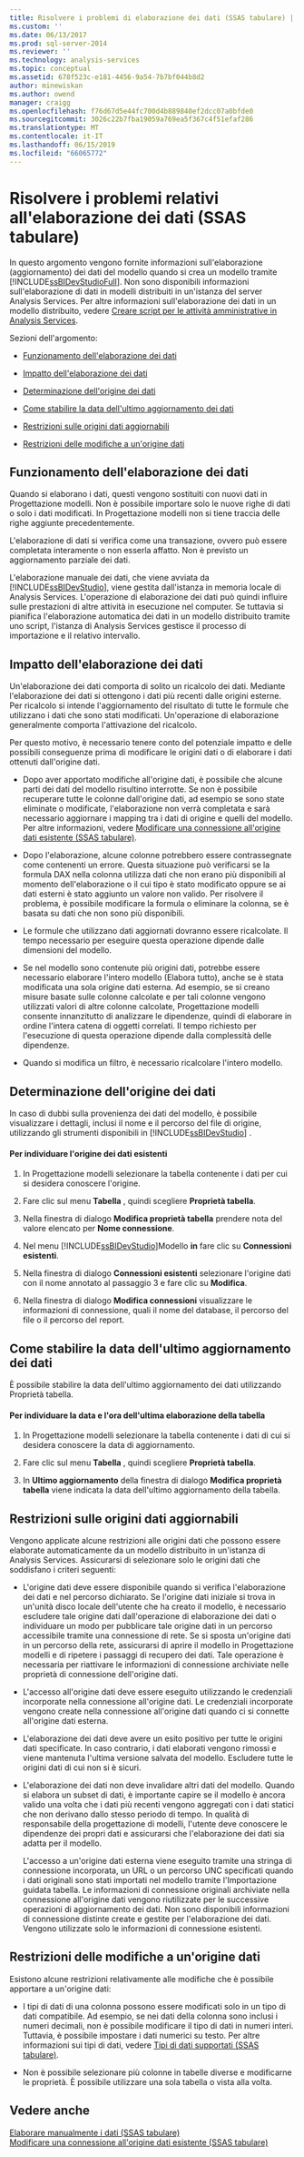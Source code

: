 ```yaml
---
title: Risolvere i problemi di elaborazione dei dati (SSAS tabulare) | Microsoft Docs
ms.custom: ''
ms.date: 06/13/2017
ms.prod: sql-server-2014
ms.reviewer: ''
ms.technology: analysis-services
ms.topic: conceptual
ms.assetid: 678f523c-e181-4456-9a54-7b7bf044b8d2
author: minewiskan
ms.author: owend
manager: craigg
ms.openlocfilehash: f76d67d5e44fc700d4b889840ef2dcc07a0bfde0
ms.sourcegitcommit: 3026c22b7fba19059a769ea5f367c4f51efaf286
ms.translationtype: MT
ms.contentlocale: it-IT
ms.lasthandoff: 06/15/2019
ms.locfileid: "66065772"
---
```

# <a name="troubleshoot-process-data-ssas-tabular"></a>Risolvere i problemi relativi all'elaborazione dei dati (SSAS tabulare)
  In questo argomento vengono fornite informazioni sull'elaborazione (aggiornamento) dei dati del modello quando si crea un modello tramite [!INCLUDE[ssBIDevStudioFull](../includes/ssbidevstudiofull-md.md)]. Non sono disponibili informazioni sull'elaborazione di dati in modelli distribuiti in un'istanza del server Analysis Services. Per altre informazioni sull'elaborazione dei dati in un modello distribuito, vedere [Creare script per le attività amministrative in Analysis Services](script-administrative-tasks-in-analysis-services.md).  
  
 Sezioni dell'argomento:  
  
-   [Funzionamento dell'elaborazione dei dati](#bkmk_how_df_works)  
  
-   [Impatto dell'elaborazione dei dati](#bkmk_impact_of_df)  
  
-   [Determinazione dell'origine dei dati](#bkmk_det_source)  
  
-   [Come stabilire la data dell'ultimo aggiornamento dei dati](#bkmk_det_last_ref)  
  
-   [Restrizioni sulle origini dati aggiornabili](#bkmk_restrictions)  
  
-   [Restrizioni delle modifiche a un'origine dati](#bkmk_rest_changes)  
  
##  <a name="bkmk_how_df_works"></a> Funzionamento dell'elaborazione dei dati  
 Quando si elaborano i dati, questi vengono sostituiti con nuovi dati in Progettazione modelli. Non è possibile importare solo le nuove righe di dati o solo i dati modificati. In Progettazione modelli non si tiene traccia delle righe aggiunte precedentemente.  
  
 L'elaborazione di dati si verifica come una transazione, ovvero può essere completata interamente o non esserla affatto. Non è previsto un aggiornamento parziale dei dati.  
  
 L'elaborazione manuale dei dati, che viene avviata da [!INCLUDE[ssBIDevStudio](../includes/ssbidevstudio-md.md)], viene gestita dall'istanza in memoria locale di Analysis Services. L'operazione di elaborazione dei dati può quindi influire sulle prestazioni di altre attività in esecuzione nel computer. Se tuttavia si pianifica l'elaborazione automatica dei dati in un modello distribuito tramite uno script, l'istanza di Analysis Services gestisce il processo di importazione e il relativo intervallo.  
  
##  <a name="bkmk_impact_of_df"></a> Impatto dell'elaborazione dei dati  
 Un'elaborazione dei dati comporta di solito un ricalcolo dei dati.  Mediante l'elaborazione dei dati si ottengono i dati più recenti dalle origini esterne. Per ricalcolo si intende l'aggiornamento del risultato di tutte le formule che utilizzano i dati che sono stati modificati. Un'operazione di elaborazione generalmente comporta l'attivazione del ricalcolo.  
  
 Per questo motivo, è necessario tenere conto del potenziale impatto e delle possibili conseguenze prima di modificare le origini dati o di elaborare i dati ottenuti dall'origine dati.  
  
-   Dopo aver apportato modifiche all'origine dati, è possibile che alcune parti dei dati del modello risultino interrotte. Se non è possibile recuperare tutte le colonne dall'origine dati, ad esempio se sono state eliminate o modificate, l'elaborazione non verrà completata e sarà necessario aggiornare i mapping tra i dati di origine e quelli del modello. Per altre informazioni, vedere [Modificare una connessione all'origine dati esistente &#40;SSAS tabulare&#41;](edit-an-existing-data-source-connection-ssas-tabular.md).  
  
-   Dopo l'elaborazione, alcune colonne potrebbero essere contrassegnate come contenenti un errore. Questa situazione può verificarsi se la formula DAX nella colonna utilizza dati che non erano più disponibili al momento dell'elaborazione o il cui tipo è stato modificato oppure se ai dati esterni è stato aggiunto un valore non valido. Per risolvere il problema, è possibile modificare la formula o eliminare la colonna, se è basata su dati che non sono più disponibili.  
  
-   Le formule che utilizzano dati aggiornati dovranno essere ricalcolate. Il tempo necessario per eseguire questa operazione dipende dalle dimensioni del modello.  
  
-   Se nel modello sono contenute più origini dati, potrebbe essere necessario elaborare l'intero modello (Elabora tutto), anche se è stata modificata una sola origine dati esterna. Ad esempio, se si creano misure basate sulle colonne calcolate e per tali colonne vengono utilizzati valori di altre colonne calcolate, Progettazione modelli consente innanzitutto di analizzare le dipendenze, quindi di elaborare in ordine l'intera catena di oggetti correlati. Il tempo richiesto per l'esecuzione di questa operazione dipende dalla complessità delle dipendenze.  
  
-   Quando si modifica un filtro, è necessario ricalcolare l'intero modello.  
  
##  <a name="bkmk_det_source"></a> Determinazione dell'origine dei dati  
 In caso di dubbi sulla provenienza dei dati del modello, è possibile visualizzare i dettagli, inclusi il nome e il percorso del file di origine, utilizzando gli strumenti disponibili in [!INCLUDE[ssBIDevStudio](../includes/ssbidevstudio-md.md)] .  
  
#### <a name="to-find-the-source-of-existing-data"></a>Per individuare l'origine dei dati esistenti  
  
1.  In Progettazione modelli selezionare la tabella contenente i dati per cui si desidera conoscere l'origine.  
  
2.  Fare clic sul menu **Tabella** , quindi scegliere **Proprietà tabella**.  
  
3.  Nella finestra di dialogo **Modifica proprietà tabella** prendere nota del valore elencato per **Nome connessione**.  
  
4.  Nel menu [!INCLUDE[ssBIDevStudio](../includes/ssbidevstudio-md.md)]Modello **in** fare clic su **Connessioni esistenti**.  
  
5.  Nella finestra di dialogo **Connessioni esistenti** selezionare l'origine dati con il nome annotato al passaggio 3 e fare clic su **Modifica**.  
  
6.  Nella finestra di dialogo **Modifica connessioni** visualizzare le informazioni di connessione, quali il nome del database, il percorso del file o il percorso del report.  
  
##  <a name="bkmk_det_last_ref"></a> Come stabilire la data dell'ultimo aggiornamento dei dati  
 È possibile stabilire la data dell'ultimo aggiornamento dei dati utilizzando Proprietà tabella.  
  
#### <a name="to-find-the-date-and-time-that-a-table-was-last-processed"></a>Per individuare la data e l'ora dell'ultima elaborazione della tabella  
  
1.  In Progettazione modelli selezionare la tabella contenente i dati di cui si desidera conoscere la data di aggiornamento.  
  
2.  Fare clic sul menu **Tabella** , quindi scegliere **Proprietà tabella**.  
  
3.  In **Ultimo aggiornamento** della finestra di dialogo **Modifica proprietà tabella** viene indicata la data dell'ultimo aggiornamento della tabella.  
  
##  <a name="bkmk_restrictions"></a> Restrizioni sulle origini dati aggiornabili  
 Vengono applicate alcune restrizioni alle origini dati che possono essere elaborate automaticamente da un modello distribuito in un'istanza di Analysis Services. Assicurarsi di selezionare solo le origini dati che soddisfano i criteri seguenti:  
  
-   L'origine dati deve essere disponibile quando si verifica l'elaborazione dei dati e nel percorso dichiarato. Se l'origine dati iniziale si trova in un'unità disco locale dell'utente che ha creato il modello, è necessario escludere tale origine dati dall'operazione di elaborazione dei dati o individuare un modo per pubblicare tale origine dati in un percorso accessibile tramite una connessione di rete. Se si sposta un'origine dati in un percorso della rete, assicurarsi di aprire il modello in Progettazione modelli e di ripetere i passaggi di recupero dei dati. Tale operazione è necessaria per riattivare le informazioni di connessione archiviate nelle proprietà di connessione dell'origine dati.  
  
-   L'accesso all'origine dati deve essere eseguito utilizzando le credenziali incorporate nella connessione all'origine dati. Le credenziali incorporate vengono create nella connessione all'origine dati quando ci si connette all'origine dati esterna.  
  
-   L'elaborazione dei dati deve avere un esito positivo per tutte le origini dati specificate. In caso contrario, i dati elaborati vengono rimossi e viene mantenuta l'ultima versione salvata del modello. Escludere tutte le origini dati di cui non si è sicuri.  
  
-   L'elaborazione dei dati non deve invalidare altri dati del modello. Quando si elabora un subset di dati, è importante capire se il modello è ancora valido una volta che i dati più recenti vengono aggregati con i dati statici che non derivano dallo stesso periodo di tempo. In qualità di responsabile della progettazione di modelli, l'utente deve conoscere le dipendenze dei propri dati e assicurarsi che l'elaborazione dei dati sia adatta per il modello.  
  
     L'accesso a un'origine dati esterna viene eseguito tramite una stringa di connessione incorporata, un URL o un percorso UNC specificati quando i dati originali sono stati importati nel modello tramite l'Importazione guidata tabella. Le informazioni di connessione originali archiviate nella connessione all'origine dati vengono riutilizzate per le successive operazioni di aggiornamento dei dati. Non sono disponibili informazioni di connessione distinte create e gestite per l'elaborazione dei dati. Vengono utilizzate solo le informazioni di connessione esistenti.  
  
##  <a name="bkmk_rest_changes"></a> Restrizioni delle modifiche a un'origine dati  
 Esistono alcune restrizioni relativamente alle modifiche che è possibile apportare a un'origine dati:  
  
-   I tipi di dati di una colonna possono essere modificati solo in un tipo di dati compatibile. Ad esempio, se nei dati della colonna sono inclusi i numeri decimali, non è possibile modificare il tipo di dati in numeri interi. Tuttavia, è possibile impostare i dati numerici su testo. Per altre informazioni sui tipi di dati, vedere [Tipi di dati supportati &#40;SSAS tabulare&#41;](tabular-models/data-types-supported-ssas-tabular.md).  
  
-   Non è possibile selezionare più colonne in tabelle diverse e modificarne le proprietà. È possibile utilizzare una sola tabella o vista alla volta.  
  
## <a name="see-also"></a>Vedere anche  
 [Elaborare manualmente i dati &#40;SSAS tabulare&#41;](manually-process-data-ssas-tabular.md)   
 [Modificare una connessione all'origine dati esistente &#40;SSAS tabulare&#41;](edit-an-existing-data-source-connection-ssas-tabular.md)  
  
  
